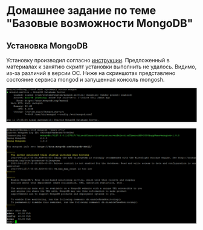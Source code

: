 # Домашнее задание по теме "Базовые возможности MongoDB"
## Установка MongoDB
Установку производил согласно [инструкции](https://www.mongodb.com/docs/manual/tutorial/install-mongodb-on-ubuntu/). Предложенный
в материалах к занятию скрипт установки выполнить не удалось. Видимо, из-за различий в версии ОС. Ниже на скриншотах
представлено состояние сервиса mongod и запущенная консоль mongosh.

![mongod status](./task02-mongod.PNG)

![mongosh](./task02-mongosh.PNG)
